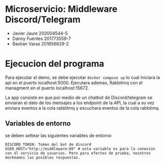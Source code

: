 # Microservicio: Middleware Discord/Telegram

* Javier Jaure 202004544-5
* Danny Fuentes 201773559-7
* Bastian Varas 201856629-2

# Ejecucion del programa

Para ejecutar el demo, se debe ejecutar ```docker compose up``` lo cual iniciara la api en el puerto
localhost:5000. Ejecutara ademas, Rabbitmq con el managment en el puerto localhost:15672.

La app consiste en que por medio de un chatbot de Discord/telegram se enviaran el dato de los mensajes 
a los endpoint de la API, la cual a su vez enviara eventos a la cola rabbitmq y escuchara eventos de la cola rabbitmq.

## Variables de entorno
se deben settear las siguientes variables de entorno
```
DISCORD_TOKEN: Token del bot de discord
USER_HOST="http://middleware:80" # esta variable es para la conexión con el servicio de usuarios. Pero para efectos de prueba, nosotros mockeamos las posibles respuestas.
```